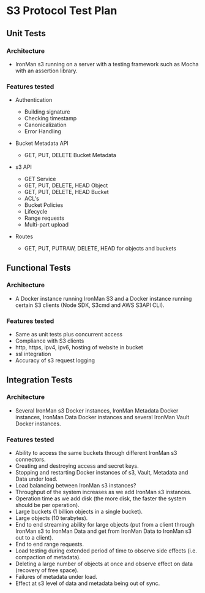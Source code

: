 # S3 Protocol Test Plan

## Unit Tests

### Architecture

- IronMan s3 running on a server with a testing framework such as Mocha with
  an assertion library.

### Features tested

- Authentication
  - Building signature
  - Checking timestamp
  - Canonicalization
  - Error Handling

- Bucket Metadata API
  - GET, PUT, DELETE Bucket Metadata

- s3 API
  - GET Service
  - GET, PUT, DELETE, HEAD Object
  - GET, PUT, DELETE, HEAD Bucket
  - ACL's
  - Bucket Policies
  - Lifecycle
  - Range requests
  - Multi-part upload

- Routes
  - GET, PUT, PUTRAW, DELETE, HEAD for objects and buckets

## Functional Tests

### Architecture

- A Docker instance running IronMan S3 and a Docker instance running certain S3
  clients (Node SDK, S3cmd and AWS S3API CLI).

### Features tested

- Same as unit tests plus concurrent access
- Compliance with S3 clients
- http, https, ipv4, ipv6, hosting of website in bucket
- ssl integration
- Accuracy of s3 request logging

## Integration Tests

### Architecture

- Several IronMan s3 Docker instances, IronMan Metadata Docker instances,
  IronMan Data Docker instances and several IronMan Vault Docker instances.

### Features tested

- Ability to access the same buckets through different IronMan s3 connectors.
- Creating and destroying access and secret keys.
- Stopping and restarting Docker instances of s3, Vault, Metadata and Data
  under load.
- Load balancing between IronMan s3 instances?
- Throughput of the system increases as we add IronMan s3 instances.
- Operation time as we add disk (the more disk, the faster the system should be
  per operation).
- Large buckets (1 billion objects in a single bucket).
- Large objects (10 terabytes).
- End to end streaming ability for large objects (put from a client through
  IronMan s3 to IronMan Data and get from IronMan Data to IronMan s3 out to a
  client).
- End to end range requests.
- Load testing during extended period of time to observe side effects (i.e.
  compaction of metadata).
- Deleting a large number of objects at once and observe effect on data
  (recovery of free space).
- Failures of metadata under load.
- Effect at s3 level of data and metadata being out of sync.
